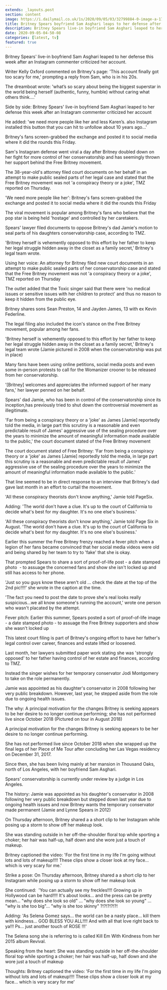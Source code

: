 ```yaml
---
extends: _layouts.post
section: content
image: https://i.dailymail.co.uk/1s/2020/09/05/03/32799884-0-image-a-17_1599272554512.jpg 
title: Britney Spears boyfriend Sam Asghari leaps to her defense after commenter calls her posts scary 
description: Britney Spears live-in boyfriend Sam Asghari leaped to her defense this week after an Instagram commenter criticized her account amid the legal battle over her conservatorship. 
date: 2020-09-05-04-50-08 
categories: [latest, tv] 
featured: true 
--- 
```

Britney Spears' live-in boyfriend Sam Asghari leaped to her defense this week after an Instagram commenter criticized her account.

Writer Kelly Oxford commented on Britney's page: 'This account finally got too scary for me,' prompting a reply from Sam, who is in his 20s.

The dreamboat wrote: 'what’s so scary about being the biggest superstar in the world being herself (authentic, funny, humble) without caring what others think....'

Side by side: Britney Spears' live-in boyfriend Sam Asghari leaped to her defense this week after an Instagram commenter criticized her account

He added: 'we need more people like her and less Karen’s. also Instagram installed this button that you can hit to unfollow about 10 years ago…'

Britney's fans screen-grabbed the exchange and posted it to social media where it did the rounds this Friday.

Sam's Instagram defense went viral a day after Britney doubled down on her fight for more control of her conservatorship and has seemingly thrown her support behind the Free Britney movement.

The 38-year-old's attorney filed court documents on her behalf in an attempt to make public sealed parts of her legal case and stated that the Free Britney movement was not 'a conspiracy theory or a joke', TMZ reported on Thursday. 

'We need more people like her': Britney's fans screen-grabbed the exchange and posted it to social media where it did the rounds this Friday

The viral movement is popular among Britney's fans who believe that the pop star is being held 'hostage' and controlled by her caretakers.

Spears' lawyer filed documents to oppose Britney's dad Jamie's motion to seal parts of his daughters conservatorship case, according to TMZ. 

'Britney herself is vehemently opposed to this effort by her father to keep her legal struggle hidden away in the closet as a family secret,' Britney's legal team wrote. 

Using her voice: An attorney for Britney filed new court documents in an attempt to make public sealed parts of her conservatorship case and stated that the Free Britney movement was not 'a conspiracy theory or a joke', TMZ reported on Thursday

The outlet added that the Toxic singer said that there were 'no medical issues or sensitive issues with her children to protect' and thus no reason to keep it hidden from the public eye. 

Britney shares sons Sean Preston, 14 and Jayden James, 13 with ex Kevin Federline.

The legal filing also included the icon's stance on the Free Britney movement, popular among her fans. 

'Britney herself is vehemently opposed to this effort by her father to keep her legal struggle hidden away in the closet as a family secret,' Britney's legal team wrote (Jamie pictured in 2008 when the conservatorship was put in place)

Many fans have been using online petitions, social media posts and even some in-person protests to call for the Womanizer crooner to be released from her conservatorship.

'[Britney] welcomes and appreciates the informed support of her many fans,' her lawyer penned on her behalf. 

Spears' dad Jamie, who has been in control of the conservatorship since its inception,has previously tried to shut down the controversial movement as illegitimate. 

'Far from being a conspiracy theory or a 'joke' as James [Jamie] reportedly told the media, in large part this scrutiny is a reasonable and even predictable result of James' aggressive use of the sealing procedure over the years to minimize the amount of meaningful information made available to the public,' the court document stated of the Free Britney movement

The court document stated of Free Britney: 'Far from being a conspiracy theory or a 'joke' as James [Jamie] reportedly told the media, in large part this scrutiny is a reasonable and even predictable result of James' aggressive use of the sealing procedure over the years to minimize the amount of meaningful information made available to the public.' 

That line seemed to be in direct response to an interview that Britney's dad gave last month in an effort to curtail the movement.

'All these conspiracy theorists don't know anything,' Jamie told PageSix.

Adding: 'The world don't have a clue. It's up to the court of California to decide what's best for my daughter. It's no one else's business.'  

'All these conspiracy theorists don't know anything,' Jamie told Page Six in August. 'The world don't have a clue. It's up to the court of California to decide what's best for my daughter. It's no one else's business.'

Earlier this summer the Free Britney frenzy reached a fever pitch when a legion of her fans became convinced that her social media videos were old and being shared by her team to try to 'fake' that she is okay.

That prompted Spears to share a sort of proof-of-life post - a date stamped photo  - to assuage the concerned fans and show she isn't locked up and still has access to her phone. 

'Just so you guys know these aren't old ... check the date at the top of the 2nd pic!!!!' she wrote in the caption at the time.  

'The fact you need to post the date to prove she's real looks really suspicious...we all know someone's running the account,' wrote one person who wasn't placated by the attempt. 

Fever pitch: Earlier this summer, Spears posted a sort of proof-of-life image - a date stamped photo - to assuage the Free Britney supporters and show she wasn't locked up

This latest court filing is part of Britney's ongoing effort to have her father's legal control over career, finances and estate lifted or loosened.

Last month, her lawyers submitted paper work stating she was 'strongly opposed' to her father having control of her estate and finances, according to TMZ.

Instead the singer wishes for her temporary conservator Jodi Montgomery to take on the role permanently. 

Jamie was appointed as his daughter's conservator in 2008 following her very public breakdown. However, last year, he stepped aside from the role due to ongoing health issues.

The why: A principal motivation for the changes Britney is seeking appears to be her desire to no longer continue performing; she has not performed live since October 2018 (Pictured on tour in August 2018)

A principal motivation for the changes Britney is seeking appears to be her desire to no longer continue performing.

She has not performed live since October 2018 when she wrapped up the final legs of her Piece of Me Tour after concluding her Las Vegas residency on December 31, 2017.

Since then, she has been living mainly at her mansion in Thousand Oaks, north of Los Angeles, with her boyfriend Sam Asghari.

Spears' conservatorship is currently under review by a judge in Los Angeles. 

The history: Jamie was appointed as his daughter's conservator in 2008 following her very public breakdown but stepped down last year due to ongoing health issues and now Britney wants the temporary conservator made permanent (Jamie and Lynne Spears in 2012)

On Thursday afternoon, Britney shared a a short clip to her Instagram while posing up a storm to show off her makeup look.

She was standing outside in her off-the-shoulder floral top while sporting a choker; her hair was half-up, half down and she wore just a touch of makeup.

Britney captioned the video: 'For the first time in my life I'm going without lots and lots of makeup!!!! These clips show a closer look at my face... which is very scary for me.'

Strike a pose: On Thursday afternoon, Britney shared a a short clip to her Instagram while posing up a storm to show off her makeup look

She continued:  'You can actually see my freckles!!!! Growing up in Hollywood can be hard!!!! It's about looks... and the press can be pretty mean... "why does she look so old" ... "why does she look so young" ... "why is she too big"... "why is she too skinny" ?!?!?!?!?!

Adding: 'As Selena Gomez says... the world can be a nasty place... kill them with kindness... GOD BLESS YOU ALL!!!! And with all that love right back to ya!!! Ps... just another touch of ROSE !!!'

The Selena song she is referring to is called Kill Em With Kindness from her 2015 album Revival.

Speaking from the heart: She was standing outside in her off-the-shoulder floral top while sporting a choker; her hair was half-up, half down and she wore just a touch of makeup

Thoughts: Britney captioned the video: 'For the first time in my life I'm going without lots and lots of makeup!!!! These clips show a closer look at my face... which is very scary for me'

